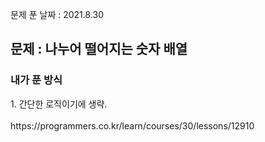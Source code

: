 문제 푼 날짜 : 2021.8.30

<h2>문제 : 나누어 떨어지는 숫자 배열</h2>

<h3>내가 푼 방식</h3>
<div>1. 간단한 로직이기에 생략.</div>
<br>
https://programmers.co.kr/learn/courses/30/lessons/12910